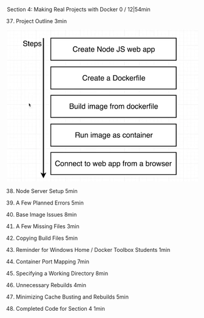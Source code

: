 Section 4: Making Real Projects with Docker
0 / 12|54min

37. Project Outline
3min

![](Project%20Outline.png)

38. Node Server Setup
5min

39. A Few Planned Errors
5min

40. Base Image Issues
8min

41. A Few Missing Files
3min

42. Copying Build Files
5min

43. Reminder for Windows Home / Docker Toolbox Students
1min

44. Container Port Mapping
7min

45. Specifying a Working Directory
8min

46. Unnecessary Rebuilds
4min

47. Minimizing Cache Busting and Rebuilds
5min

48. Completed Code for Section 4
1min
